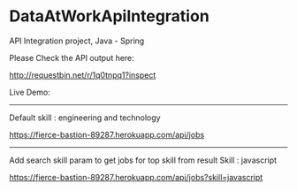 # DataAtWorkApiIntegration
API Integration project, Java - Spring


Please Check the API output here:

http://requestbin.net/r/1q0tnpq1?inspect

Live Demo:
__________
Default skill : engineering and technology

https://fierce-bastion-89287.herokuapp.com/api/jobs

__________
Add search skill param to get jobs for top skill from result 
Skill : javascript

https://fierce-bastion-89287.herokuapp.com/api/jobs?skill=javascript

